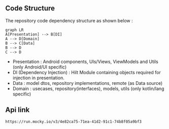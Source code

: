 ## Code Structure

The repository code dependency structure as shown below :

```mermaid
graph LR
A[Presentation] --> B[DI]
A --> D[Domain]
B --> C[Data]
B --> D
C --> D
```

* Presentation : Android components, UIs/Views, ViewModels and Utils (only Android/UI specific)
* DI (Dependency Injection) : Hilt Module containing objects required for injection in presentation.
* Data : model dtos, repository implementations, remote (as Data source)
* Domain : usecases, repository(interfaces), models, utils (only kotlin/lang specific)


## Api link 
    https://run.mocky.io/v3/4e82ca75-71ea-41d2-91c1-74b8f05a9bf3
